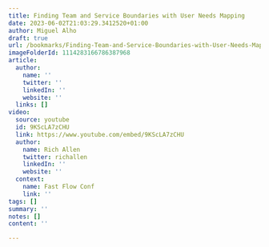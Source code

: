 ```yaml
---
title: Finding Team and Service Boundaries with User Needs Mapping
date: 2023-06-02T21:03:29.3412520+01:00
author: Miguel Alho
draft: true
url: /bookmarks/Finding-Team-and-Service-Boundaries-with-User-Needs-Mapping
imageFolderId: 1114283166786387968
article:
  author:
    name: ''
    twitter: ''
    linkedIn: ''
    website: ''
  links: []
video:
  source: youtube
  id: 9KScLA7zCHU
  link: https://www.youtube.com/embed/9KScLA7zCHU
  author:
    name: Rich Allen
    twitter: richallen
    linkedIn: ''
    website: ''
  context:
    name: Fast Flow Conf
    link: ''
tags: []
summary: ''
notes: []
content: ''

---
```

